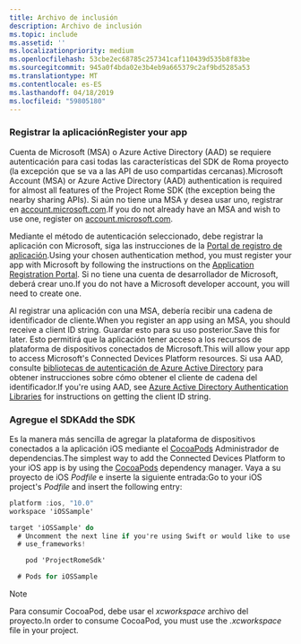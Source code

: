```yaml
---
title: Archivo de inclusión
description: Archivo de inclusión
ms.topic: include
ms.assetid: ''
ms.localizationpriority: medium
ms.openlocfilehash: 53cbe2ec68785c257341caf110439d535b8f83be
ms.sourcegitcommit: 945a0f4bda02e3b4eb9a665379c2af9bd5285a53
ms.translationtype: MT
ms.contentlocale: es-ES
ms.lasthandoff: 04/18/2019
ms.locfileid: "59805180"
---
```

### <a name="register-your-app"></a><span data-ttu-id="c9d93-103">Registrar la aplicación</span><span class="sxs-lookup"><span data-stu-id="c9d93-103">Register your app</span></span>

<span data-ttu-id="c9d93-104">Cuenta de Microsoft (MSA) o Azure Active Directory (AAD) se requiere autenticación para casi todas las características del SDK de Roma proyecto (la excepción que se va a las API de uso compartidas cercanas).</span><span class="sxs-lookup"><span data-stu-id="c9d93-104">Microsoft Account (MSA) or Azure Active Directory (AAD) authentication is required for almost all features of the Project Rome SDK (the exception being the nearby sharing APIs).</span></span> <span data-ttu-id="c9d93-105">Si aún no tiene una MSA y desea usar uno, registrar en [account.microsoft.com](https://account.microsoft.com/account).</span><span class="sxs-lookup"><span data-stu-id="c9d93-105">If you do not already have an MSA and wish to use one, register on [account.microsoft.com](https://account.microsoft.com/account).</span></span>

<span data-ttu-id="c9d93-106">Mediante el método de autenticación seleccionado, debe registrar la aplicación con Microsoft, siga las instrucciones de la [Portal de registro de aplicación](https://apps.dev.microsoft.com/).</span><span class="sxs-lookup"><span data-stu-id="c9d93-106">Using your chosen authentication method, you must register your app with Microsoft by following the instructions on the [Application Registration Portal](https://apps.dev.microsoft.com/).</span></span> <span data-ttu-id="c9d93-107">Si no tiene una cuenta de desarrollador de Microsoft, deberá crear uno.</span><span class="sxs-lookup"><span data-stu-id="c9d93-107">If you do not have a Microsoft developer account, you will need to create one.</span></span>

<span data-ttu-id="c9d93-108">Al registrar una aplicación con una MSA, debería recibir una cadena de identificador de cliente.</span><span class="sxs-lookup"><span data-stu-id="c9d93-108">When you register an app using an MSA, you should receive a client ID string.</span></span> <span data-ttu-id="c9d93-109">Guardar esto para su uso posterior.</span><span class="sxs-lookup"><span data-stu-id="c9d93-109">Save this for later.</span></span> <span data-ttu-id="c9d93-110">Esto permitirá que la aplicación tener acceso a los recursos de plataforma de dispositivos conectados de Microsoft.</span><span class="sxs-lookup"><span data-stu-id="c9d93-110">This will allow your app to access Microsoft's Connected Devices Platform resources.</span></span> <span data-ttu-id="c9d93-111">Si usa AAD, consulte [bibliotecas de autenticación de Azure Active Directory](https://docs.microsoft.com/azure/active-directory/develop/active-directory-authentication-libraries) para obtener instrucciones sobre cómo obtener el cliente de cadena del identificador.</span><span class="sxs-lookup"><span data-stu-id="c9d93-111">If you're using AAD, see [Azure Active Directory Authentication Libraries](https://docs.microsoft.com/azure/active-directory/develop/active-directory-authentication-libraries) for instructions on getting the client ID string.</span></span>

### <a name="add-the-sdk"></a><span data-ttu-id="c9d93-112">Agregue el SDK</span><span class="sxs-lookup"><span data-stu-id="c9d93-112">Add the SDK</span></span>

<span data-ttu-id="c9d93-113">Es la manera más sencilla de agregar la plataforma de dispositivos conectados a la aplicación iOS mediante el [CocoaPods](https://cocoapods.org/) Administrador de dependencias.</span><span class="sxs-lookup"><span data-stu-id="c9d93-113">The simplest way to add the Connected Devices Platform to your iOS app is by using the [CocoaPods](https://cocoapods.org/) dependency manager.</span></span> <span data-ttu-id="c9d93-114">Vaya a su proyecto de iOS *Podfile* e inserte la siguiente entrada:</span><span class="sxs-lookup"><span data-stu-id="c9d93-114">Go to your iOS project's *Podfile* and insert the following entry:</span></span>

```ObjectiveC
platform :ios, "10.0"
workspace 'iOSSample'

target 'iOSSample' do
  # Uncomment the next line if you're using Swift or would like to use dynamic frameworks
  # use_frameworks!

    pod 'ProjectRomeSdk'

  # Pods for iOSSample
```

> [!NOTE]
> <span data-ttu-id="c9d93-115">Para consumir CocoaPod, debe usar el _xcworkspace_ archivo del proyecto.</span><span class="sxs-lookup"><span data-stu-id="c9d93-115">In order to consume CocoaPod, you must use the _.xcworkspace_ file in your project.</span></span>
